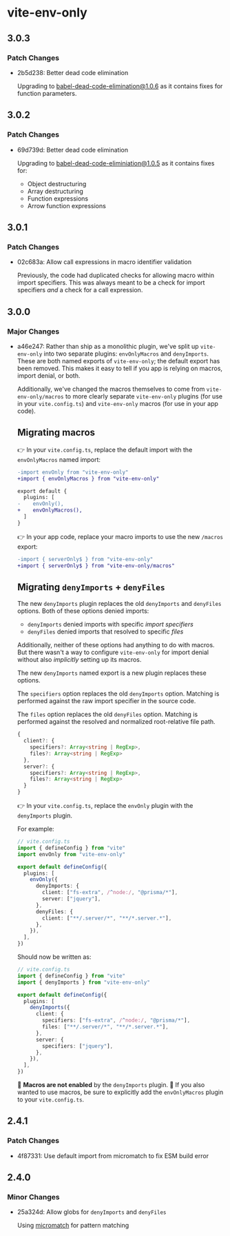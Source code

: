 # vite-env-only

## 3.0.3

### Patch Changes

- 2b5d238: Better dead code elimination

  Upgrading to babel-dead-code-elimination@1.0.6 as it contains fixes for function parameters.

## 3.0.2

### Patch Changes

- 69d739d: Better dead code elimination

  Upgrading to babel-dead-code-eliminiation@1.0.5 as it contains fixes for:

  - Object destructuring
  - Array destructuring
  - Function expressions
  - Arrow function expressions

## 3.0.1

### Patch Changes

- 02c683a: Allow call expressions in macro identifier validation

  Previously, the code had duplicated checks for allowing macro within import specifiers.
  This was always meant to be a check for import specifiers _and_ a check for a call expression.

## 3.0.0

### Major Changes

- a46e247: Rather than ship as a monolithic plugin, we've split up `vite-env-only` into two separate plugins: `envOnlyMacros` and `denyImports`.
  These are both named exports of `vite-env-only`; the default export has been removed.
  This makes it easy to tell if you app is relying on macros, import denial, or both.

  Additionally, we've changed the macros themselves to come from `vite-env-only/macros` to more clearly separate
  `vite-env-only` plugins (for use in your `vite.config.ts`) and `vite-env-only` macros (for use in your app code).

  ## Migrating macros

  👉 In your `vite.config.ts`, replace the default import with the `envOnlyMacros` named import:

  ```diff
  -import envOnly from "vite-env-only"
  +import { envOnlyMacros } from "vite-env-only"

  export default {
    plugins: [
  -    envOnly(),
  +    envOnlyMacros(),
    ]
  }
  ```

  👉 In your app code, replace your macro imports to use the new `/macros` export:

  ```diff
  -import { serverOnly$ } from "vite-env-only"
  +import { serverOnly$ } from "vite-env-only/macros"
  ```

  ## Migrating `denyImports` + `denyFiles`

  The new `denyImports` plugin replaces the old `denyImports` and `denyFiles` options.
  Both of these options denied imports:

  - `denyImports` denied imports with specific _import specifiers_
  - `denyFiles` denied imports that resolved to specific _files_

  Additionally, neither of these options had anything to do with macros.
  But there wasn't a way to configure `vite-env-only` for import denial without also _implicitly_ setting up its macros.

  The new `denyImports` named export is a new plugin replaces these options.

  The `specifiers` option replaces the old `denyImports` option.
  Matching is performed against the raw import specifier in the source code.

  The `files` option replaces the old `denyFiles` option.
  Matching is performed against the resolved and normalized root-relative file path.

  ```ts
  {
    client?: {
      specifiers?: Array<string | RegExp>,
      files?: Array<string | RegExp>
    },
    server?: {
      specifiers?: Array<string | RegExp>,
      files?: Array<string | RegExp>
    }
  }
  ```

  👉 In your `vite.config.ts`, replace the `envOnly` plugin with the `denyImports` plugin.

  For example:

  ```ts
  // vite.config.ts
  import { defineConfig } from "vite"
  import envOnly from "vite-env-only"

  export default defineConfig({
    plugins: [
      envOnly({
        denyImports: {
          client: ["fs-extra", /^node:/, "@prisma/*"],
          server: ["jquery"],
        },
        denyFiles: {
          client: ["**/.server/*", "**/*.server.*"],
        },
      }),
    ],
  })
  ```

  Should now be written as:

  ```ts
  // vite.config.ts
  import { defineConfig } from "vite"
  import { denyImports } from "vite-env-only"

  export default defineConfig({
    plugins: [
      denyImports({
        client: {
          specifiers: ["fs-extra", /^node:/, "@prisma/*"],
          files: ["**/.server/*", "**/*.server.*"],
        },
        server: {
          specifiers: ["jquery"],
        },
      }),
    ],
  })
  ```

  🚨 **Macros are not enabled** by the `denyImports` plugin. 🚨
  If you also wanted to use macros, be sure to explicitly add the `envOnlyMacros` plugin to your `vite.config.ts`.

## 2.4.1

### Patch Changes

- 4f87331: Use default import from micromatch to fix ESM build error

## 2.4.0

### Minor Changes

- 25a324d: Allow globs for `denyImports` and `denyFiles`

  Using [micromatch](https://github.com/micromatch/micromatch) for pattern matching
